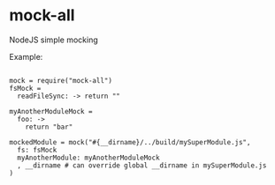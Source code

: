 # mock-all
NodeJS simple mocking

Example:
<pre><code>
mock = require("mock-all")
fsMock =
  readFileSync: -> return ""

myAnotherModuleMock = 
  foo: ->
    return "bar"

mockedModule = mock("#{__dirname}/../build/mySuperModule.js",
  fs: fsMock
  myAnotherModule: myAnotherModuleMock
  , __dirname # can override global __dirname in mySuperModule.js
)
</pre></code>
